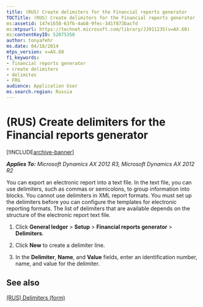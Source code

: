 ```yaml
---
title: (RUS) Create delimiters for the Financial reports generator
TOCTitle: (RUS) Create delimiters for the Financial reports generator
ms:assetid: 147e1658-63f6-4ab8-9fec-3d1f873bacfd
ms:mtpsurl: https://technet.microsoft.com/library/JJ911235(v=AX.60)
ms:contentKeyID: 52075350
author: tonyafehr
ms.date: 04/18/2014
mtps_version: v=AX.60
f1_keywords:
- financial reports generator
- create delimiters
- delimites
- FRG
audience: Application User
ms.search.region: Russia
---
```


# (RUS) Create delimiters for the Financial reports generator 


[!INCLUDE[archive-banner](includes/archive-banner.md)]


_**Applies To:** Microsoft Dynamics AX 2012 R3, Microsoft Dynamics AX 2012 R2_

You can export an electronic report into a text file. In the text file, you can use delimiters, such as commas or semicolons, to group information into blocks. You cannot use delimiters in XML report formats. You must set up the delimiters before you can configure the templates for electronic reporting formats. The list of delimiters that are available depends on the structure of the electronic report text file.

1.  Click **General ledger** \> **Setup** \> **Financial reports generator** \> **Delimiters**.

2.  Click **New** to create a delimiter line.

3.  In the **Delimiter**, **Name**, and **Value** fields, enter an identification number, name, and value for the delimiter.

## See also

[(RUS) Delimiters (form)](https://technet.microsoft.com/library/jj911232\(v=ax.60\))

  


